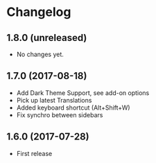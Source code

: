 # Changelog

## 1.8.0 (unreleased)

* No changes yet.


## 1.7.0 (2017-08-18)

* Add Dark Theme Support, see add-on options
* Pick up latest Translations
* Added keyboard shortcut (Alt+Shift+W)
* Fix synchro between sidebars

## 1.6.0 (2017-07-28)

* First release
